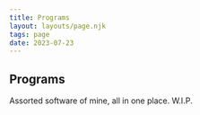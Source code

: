 ```yaml
---
title: Programs
layout: layouts/page.njk
tags: page
date: 2023-07-23
---
```


## Programs

Assorted software of mine, all in one place. W.I.P. 
